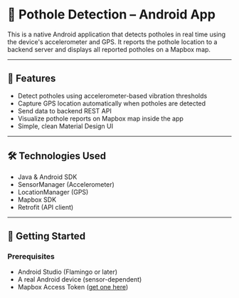 # 🚧 Pothole Detection – Android App

This is a native Android application that detects potholes in real time using the device's accelerometer and GPS. It reports the pothole location to a backend server and displays all reported potholes on a Mapbox map.

---

## 📱 Features

- Detect potholes using accelerometer-based vibration thresholds
- Capture GPS location automatically when potholes are detected
- Send data to backend REST API
- Visualize pothole reports on Mapbox map inside the app
- Simple, clean Material Design UI

---

## 🛠️ Technologies Used

- Java & Android SDK
- SensorManager (Accelerometer)
- LocationManager (GPS)
- Mapbox SDK
- Retrofit (API client)

---

## 🚀 Getting Started

### Prerequisites

- Android Studio (Flamingo or later)
- A real Android device (sensor-dependent)
- Mapbox Access Token ([get one here](https://account.mapbox.com/))

